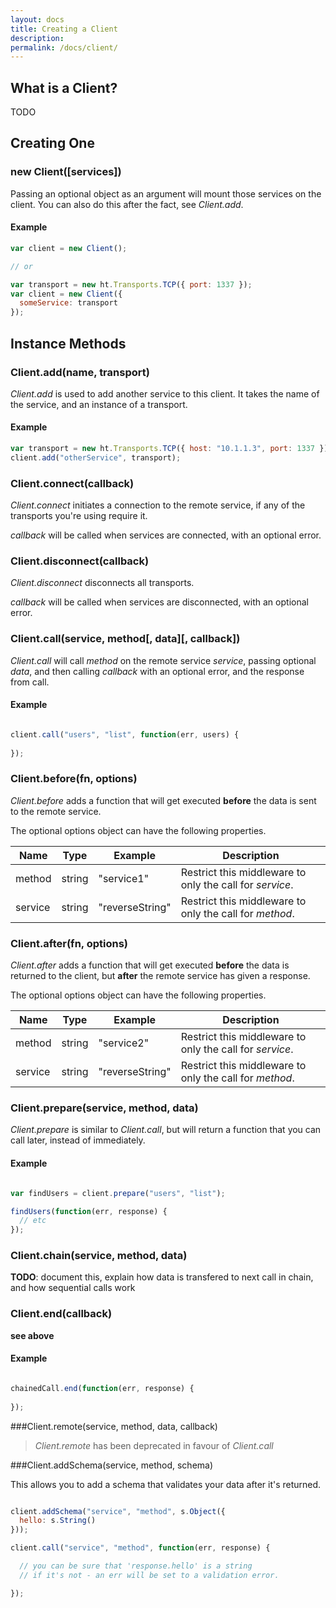 ```yaml
---
layout: docs
title: Creating a Client
description: 
permalink: /docs/client/
---
```


## What is a Client?

TODO

## Creating One

### new Client([services])

Passing an optional object as an argument will mount those services on the client. You can also do this after the fact, see *Client.add*.

#### Example

```js
var client = new Client();

// or

var transport = new ht.Transports.TCP({ port: 1337 });
var client = new Client({
  someService: transport
});
```

## Instance Methods

### Client.add(name, transport)

*Client.add* is used to add another service to this client. It takes the name of the service, and an instance of a transport.

#### Example

```js
var transport = new ht.Transports.TCP({ host: "10.1.1.3", port: 1337 });
client.add("otherService", transport);
```

### Client.connect(callback)

*Client.connect* initiates a connection to the remote service, if any of the transports you're using require it.

*callback* will be called when services are connected, with an optional error.

### Client.disconnect(callback)

*Client.disconnect* disconnects all transports.

*callback* will be called when services are disconnected, with an optional error.

### Client.call(service, method[, data][, callback])

*Client.call* will call *method* on the remote service *service*, passing optional *data*, and then calling *callback* with an optional error, and the response from call.

#### Example

```js

client.call("users", "list", function(err, users) {
  
});
```

### Client.before(fn, options)

*Client.before* adds a function that will get executed **before** the data is sent to the remote service.

The optional options object can have the following properties.

| Name    | Type   | Example         | Description                                              |
|---------|--------|-----------------|----------------------------------------------------------|
| method  | string | "service1"      | Restrict this middleware to only the call for *service*. |
| service | string | "reverseString" | Restrict this middleware to only the call for *method*.  |

### Client.after(fn, options)

*Client.after* adds a function that will get executed **before** the data is returned to the client, but **after** the remote service has given a response.

The optional options object can have the following properties.

| Name    | Type   | Example         | Description                                              |
|---------|--------|-----------------|----------------------------------------------------------|
| method  | string | "service2"      | Restrict this middleware to only the call for *service*. |
| service | string | "reverseString" | Restrict this middleware to only the call for *method*.  |

### Client.prepare(service, method, data)

*Client.prepare* is similar to *Client.call*, but will return a function that you can call later, instead of immediately.

#### Example

```js

var findUsers = client.prepare("users", "list");

findUsers(function(err, response) {
  // etc
});
```

### Client.chain(service, method, data)

**TODO**: document this, explain how data is transfered to next call in chain, and how sequential calls work

### Client.end(callback)

**see above**

#### Example

```js

chainedCall.end(function(err, response) {
  
});
```

###Client.remote(service, method, data, callback)

<blockquote class="ht-callout ht-callout-warning">
  <p>
    <i>Client.remote</i> has been deprecated in favour of <i>Client.call</i>
  </p>
</blockquote>

###Client.addSchema(service, method, schema)

This allows you to add a schema that validates your data after it's returned.

```js

client.addSchema("service", "method", s.Object({
  hello: s.String()
}));

client.call("service", "method", function(err, response) {

  // you can be sure that 'response.hello' is a string
  // if it's not - an err will be set to a validation error.

});

```
